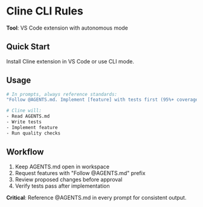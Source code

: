<!-- CLINE:START -->
# Cline CLI Rules

**Tool**: VS Code extension with autonomous mode

## Quick Start

Install Cline extension in VS Code or use CLI mode.

## Usage

```bash
# In prompts, always reference standards:
"Follow @AGENTS.md. Implement [feature] with tests first (95%+ coverage)."

# Cline will:
- Read AGENTS.md
- Write tests
- Implement feature
- Run quality checks
```

## Workflow

1. Keep AGENTS.md open in workspace
2. Request features with "Follow @AGENTS.md" prefix
3. Review proposed changes before approval
4. Verify tests pass after implementation

**Critical**: Reference @AGENTS.md in every prompt for consistent output.

<!-- CLINE:END -->
